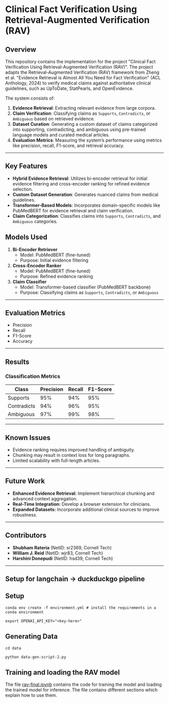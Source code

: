 # Clinical Fact Verification Using Retrieval-Augmented Verification (RAV)

## Overview
This repository contains the implementation for the project "Clinical Fact Verification Using Retrieval-Augmented Verification (RAV)". The project adapts the Retrieval-Augmented Verification (RAV) framework from Zheng et al. "Evidence Retrieval is Almost All You Need for Fact Verification" (ACL Anthology, 2024) to verify medical claims against authoritative clinical guidelines, such as UpToDate, StatPearls, and OpenEvidence.

The system consists of:
1. **Evidence Retrieval**: Extracting relevant evidence from large corpora.
2. **Claim Verification**: Classifying claims as `Supports`, `Contradicts`, or `Ambiguous` based on retrieved evidence.
3. **Dataset Curation**: Generating a custom dataset of claims categorized into supporting, contradicting, and ambiguous using pre-trained language models and curated medical articles.
4. **Evaluation Metrics**: Measuring the system’s performance using metrics like precision, recall, F1-score, and retrieval accuracy.

---

## Key Features
- **Hybrid Evidence Retrieval**: Utilizes bi-encoder retrieval for initial evidence filtering and cross-encoder ranking for refined evidence selection.
- **Custom Dataset Generation**: Generates nuanced claims from medical guidelines.
- **Transformer-Based Models**: Incorporates domain-specific models like PubMedBERT for evidence retrieval and claim verification.
- **Claim Categorization**: Classifies claims into `Supports`, `Contradicts`, and `Ambiguous` categories.

## Models Used
1. **Bi-Encoder Retriever**
   - Model: PubMedBERT (fine-tuned)
   - Purpose: Initial evidence filtering
2. **Cross-Encoder Ranker**
   - Model: PubMedBERT (fine-tuned)
   - Purpose: Refined evidence ranking
3. **Claim Classifier**
   - Model: Transformer-based classifier (PubMedBERT backbone)
   - Purpose: Classifying claims as `Supports`, `Contradicts`, or `Ambiguous`

---

## Evaluation Metrics
   - Precision
   - Recall
   - F1-Score
   - Accuracy

---

## Results
### Classification Metrics
| Class            | Precision | Recall | F1-Score |
|------------------|-----------|--------|----------|
| Supports         | 95%       | 94%    | 95%      |
| Contradicts      | 94%       | 96%    | 95%      |
| Ambiguous        | 97%       | 99%    | 98%      |

---

## Known Issues
- Evidence ranking requires improved handling of ambiguity.
- Chunking may result in context loss for long paragraphs.
- Limited scalability with full-length articles.

---

## Future Work
- **Enhanced Evidence Retrieval:** Implement hierarchical chunking and advanced context aggregation.
- **Real-Time Integration:** Develop a browser extension for clinicians.
- **Expanded Datasets:** Incorporate additional clinical sources to improve robustness.

---

## Contributors
- **Shubham Rateria** (NetID: sr2369, Cornell Tech)
- **William J. Reid** (NetID: wjr83, Cornell Tech)
- **Harshini Donepudi** (NetID: hsd39, Cornell Tech)

---

## Setup for langchain -> duckduckgo pipeline
## Setup 

```
conda env create -f environment.yml # install the requirements in a conda environment

export OPENAI_API_KEY="<key-here>"
```

## Generating Data

```
cd data

python data-gen-script-2.py
```

## Training and loading the RAV model

The file [rav-final.ipynb](rav-final.ipynb) contains the code for training the model and loading the trained model for inference. The file contains different sections which explain how to use them.